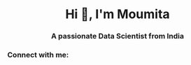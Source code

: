<h1 align="center">Hi 👋, I'm Moumita</h1>
<h3 align="center">A passionate Data Scientist from India</h3>

<h3 align="left">Connect with me:</h3>
<p align="left">
</p>

